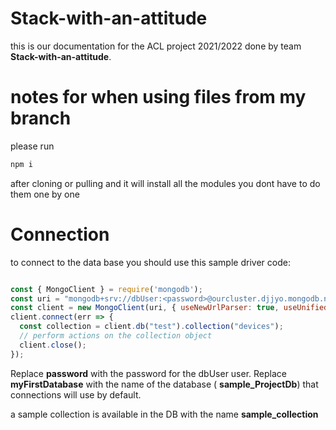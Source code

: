 # Stack-with-an-attitude


this is our documentation for the ACL project 2021/2022 done by team **Stack-with-an-attitude**.


# notes for when using files from my branch

please run

 ```java
 npm i 
``` 

after cloning or pulling and it will install all the modules you dont have to do them one by one


# Connection

to connect to the data base you should use this sample driver code:

```javascript 

const { MongoClient } = require('mongodb');
const uri = "mongodb+srv://dbUser:<password>@ourcluster.djjyo.mongodb.net/myFirstDatabase?retryWrites=true&w=majority";
const client = new MongoClient(uri, { useNewUrlParser: true, useUnifiedTopology: true });
client.connect(err => {
  const collection = client.db("test").collection("devices");
  // perform actions on the collection object
  client.close();
});

```


Replace **password** with the password for the dbUser user. Replace **myFirstDatabase** with the name of the database ( **sample_ProjectDb**) that connections will use by default.

a sample collection is available in the DB with the name **sample_collection**

